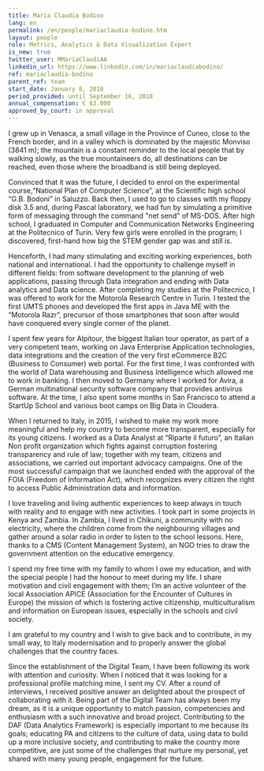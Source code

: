 ```yaml
---
title: Maria Claudia Bodino
lang: en
permalink: /en/people/mariaclaudia-bodino.htm
layout: people
role: Metrics, Analytics & Data Visualization Expert
is_new: true
twitter_user: MMariaClaudiAA
linkedin_url: https://www.linkedin.com/in/mariaclaudiabodino/
ref: mariaclaudia-bodino
parent_ref: team
start_date: January 8, 2018
period_provided: until September 16, 2018
annual_compensation: € 63.000
approved_by_court: in approval
---
```


I grew up in Venasca, a small village in the Province of Cuneo, close to the French border, and in a valley which is dominated by the majestic Monviso (3841 m); the mountain is a constant reminder to the local people that by walking slowly, as the true mountaineers do, all destinations can be reached, even those where the broadband is still being deployed.
 
Convinced that it was the future, I decided to enrol on the experimental course,“National Plan of Computer Science”, at the Scientific high school “G.B. Bodoni” in Saluzzo. Back then, I used to go to classes with my floppy disk 3.5 and, during Pascal laboratory, we had fun by simulating a primitive form of messaging through the command "net send" of MS-DOS.
After high school, I graduated in Computer and Communication Networks Engineering at the Politecnico of Turin. Very few girls were enrolled in the program; I discovered, first-hand how big the STEM gender gap was and still is.

Henceforth, I had many stimulating and exciting working experiences, both national and international. I had the opportunity to challenge myself in different fields: from software development to the planning of web applications, passing through Data integration and ending with Data analytics and Data science.
After completing my studies at the Politecnico, I was offered to work for the Motorola Research Centre in Turin. I tested the first UMTS phones and developed the first apps in Java ME with the “Motorola Razr”, precursor of those smartphones that soon after would have conquered every single corner of the planet.
 

I spent few years for Alpitour, the biggest Italian tour operator, as part of a very competent team, working on Java Enterprise Application technologies, data integrations and the creation of the very first eCommerce B2C (Business to Consumer) web portal.
For the first time, I was confronted with the world of Data warehousing and Business Intelligence which allowed me to work in banking. I then moved to Germany where I worked for Avira, a German multinational security software company that provides antivirus software. At the time, I also spent some months in San Francisco to attend a StartUp School and various boot camps on Big Data in Cloudera.
 

When I returned to Italy, in 2015, I wished to make my work more meaningful and help my country to become more transparent, especially for its young citizens. I worked as a Data Analyst at “Riparte il futuro”, an Italian Non profit organization which fights against corruption fostering transparency and rule of law; together with my team, citizens and associations, we carried out important advocacy campaigns. One of the most successful campaign that we launched ended with the approval of the FOIA (Freedom of Information Act), which recognizes every citizen the right to access Public Administration data and information.
 
I love traveling and living authentic experiences to keep always in touch with reality and to engage with new activities. I took part in some projects in Kenya and Zambia. In Zambia, I lived in Chikuni, a community with no electricity, where the children come from the neighbouring villages and gather around a solar radio in order to listen to the school lessons. Here, thanks to a CMS (Content Management System), an NGO tries to draw the government attention on the educative emergency.
 
I spend my free time with my family to whom I owe my education, and with the special people I had the honour to meet during my life. I share motivation and civil engagement with them; I’m an active volunteer of the local Association APICE (Association for the Encounter of Cultures in Europe) the mission of which is fostering active citizenship, multiculturalism and information on European issues, especially in the schools and civil society. 

I am grateful to my country and I wish to give back and to contribute, in my small way,  to Italy modernisation and to properly answer the global challenges that the country faces.
 
Since the establishment of the Digital Team, I have been following its work with attention and curiosity. When I noticed that it was looking for a professional profile matching mine, I sent my CV. After a round of interviews, I received positive answer an delighted about the prospect of collaborating with it. Being part of the Digital Team has always been my dream, as it is a unique opportunity to match passion, competencies and enthusiasm with a such innovative and broad project. Contributing to the DAF (Data Analytics Framework) is especially important to me because its goals; educating PA and citizens to the culture of data, using data to build up a more inclusive society, and contributing to make the country more competitive, are just some of the challenges that nurture my personal, yet shared with many young people, engagement for the future.
